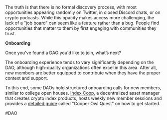 The truth is that there is no formal discovery process, with most opportunities appearing randomly on Twitter, in closed Discord chats, or on crypto podcasts. While this opacity makes access more challenging, the lack of a "job board" can seem like a feature rather than a bug. People find opportunities that matter to them by first engaging with communities they trust.

**Onboarding**

Once you've found a DAO you'd like to join, what’s next?

The onboarding experience tends to vary significantly depending on the DAO, although high-quality organizations often excel in this area. After all, new members are better equipped to contribute when they have the proper context and support.

To this end, some DAOs hold structured onboarding calls for new members, similar to college open houses. [Index Coop](https://www.indexcoop.com/), a decentralized asset manager that creates crypto index products, hosts weekly new member sessions and provides a [detailed guide](https://docs.indexcoop.com/new-joiners) called "Cooper Owl Quest" on how to get started.

#DAO 